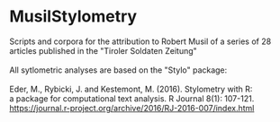 # MusilStylometry
Scripts and corpora for the attribution to Robert Musil of a series of 28 articles published in the "Tiroler Soldaten Zeitung" <br /> <br />
All sytlometric analyses are based on the "Stylo" package: <br /> <br />
<t/>    Eder, M., Rybicki, J. and Kestemont, M. (2016). Stylometry with R: <br />
    a package for computational text analysis. R Journal 8(1): 107-121. <br />
    <https://journal.r-project.org/archive/2016/RJ-2016-007/index.html> <br />
